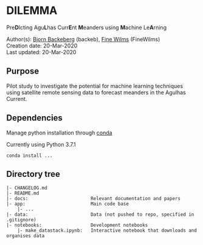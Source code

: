# DILEMMA
Pre**D**Icting Agu**L**has Curr**E**nt **M**eanders using **M**achine Le**A**rning

Author(s): [Bjorn Backeberg](mailto:backeb@gmail.com) (backeb), [Fine Wilms](mailto:fine.wilms@gmail.com) (FineWilms) <br>
Creation date: 20-Mar-2020 <br>
Last updated:  20-Mar-2020 <br>

## Purpose
Pilot study to investigate the potential for machine learning techniques using satellite remote sensing data to forecast meanders in the Agulhas Current.

## Dependencies
Manage python installation through [conda](https://docs.conda.io/en/latest/miniconda.html)

Currently using Python 3.7.1

`conda install ...`  

## Directory tree
```
|- CHANGELOG.md
|- README.md
|- docs:                       Relevant documentation and papers
|- app:                        Main code base
	|- ...
|- data:                       Data (not pushed to repo, specified in .gitignore)
|- notebooks:                  Development notebooks
    |- make_datastack.ipynb:   Interactive notebook that downloads and organises data
```
